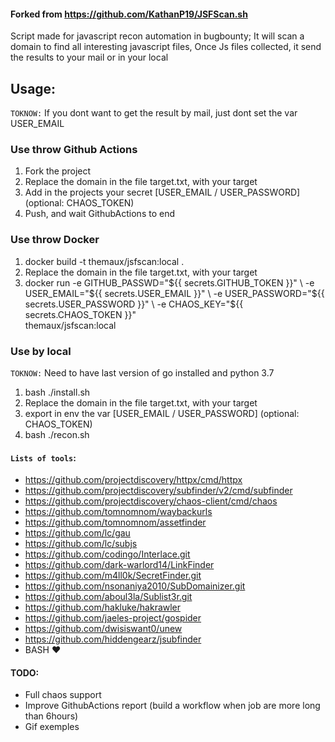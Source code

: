 #### Forked from https://github.com/KathanP19/JSFScan.sh

Script made for javascript recon automation in bugbounty;
It will scan a domain to find all interesting javascript files,
Once Js files collected, it send the results to your mail or in your local

## Usage:

`TOKNOW:` If you dont want to get the result by mail, just dont set the var USER_EMAIL

### Use throw Github Actions 
1. Fork the project
2. Replace the domain in the file target.txt, with your target
3. Add in the projects your secret [USER_EMAIL / USER_PASSWORD] (optional: CHAOS_TOKEN)
3. Push, and wait GithubActions to end

### Use throw Docker
1. docker build -t themaux/jsfscan:local .
2. Replace the domain in the file target.txt, with your target
3. docker run -e GITHUB_PASSWD="${{ secrets.GITHUB_TOKEN }}" \ 
        -e USER_EMAIL="${{ secrets.USER_EMAIL }}" \ 
        -e USER_PASSWORD="${{ secrets.USER_PASSWORD }}" \
        -e CHAOS_KEY="${{ secrets.CHAOS_TOKEN }}" \
        themaux/jsfscan:local

### Use by local 
`TOKNOW:` Need to have last version of go installed and python 3.7
1. bash ./install.sh
2. Replace the domain in the file target.txt, with your target
3. export in env the var [USER_EMAIL / USER_PASSWORD] (optional: CHAOS_TOKEN)
3. bash ./recon.sh

#### `Lists of tools`: 
- https://github.com/projectdiscovery/httpx/cmd/httpx
- https://github.com/projectdiscovery/subfinder/v2/cmd/subfinder
- https://github.com/projectdiscovery/chaos-client/cmd/chaos
- https://github.com/tomnomnom/waybackurls
- https://github.com/tomnomnom/assetfinder
- https://github.com/lc/gau
- https://github.com/lc/subjs
- https://github.com/codingo/Interlace.git
- https://github.com/dark-warlord14/LinkFinder
- https://github.com/m4ll0k/SecretFinder.git
- https://github.com/nsonaniya2010/SubDomainizer.git
- https://github.com/aboul3la/Sublist3r.git
- https://github.com/hakluke/hakrawler
- https://github.com/jaeles-project/gospider
- https://github.com/dwisiswant0/unew
- https://github.com/hiddengearz/jsubfinder
- BASH :heart:


#### TODO:
- Full chaos support
- Improve GithubActions report (build a workflow when job are more long than 6hours)
- Gif exemples
